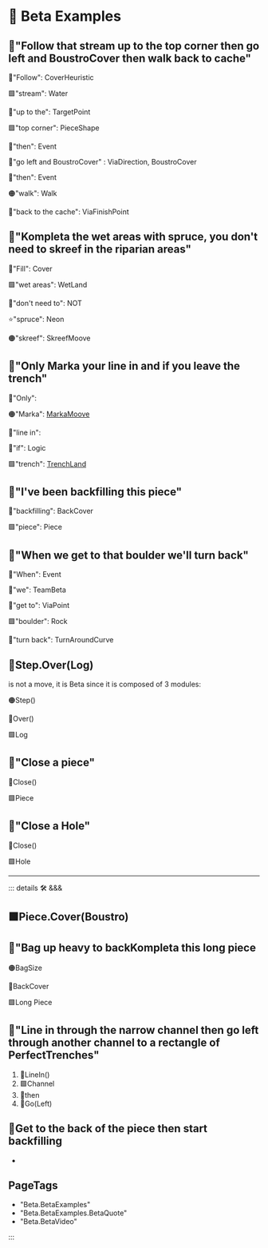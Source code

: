 # 🔷 <beta>Beta Examples</beta>

## 🔷<beta>"<via>Follow that <ekos>stream</ekos> up to the <ekos>top corner</ekos> <psike>then</psike> go left and BoustroCover </via> <psike>then</psike> <mooves>walk </mooves>back to cache"</beta>

🔻<via>"Follow": CoverHeuristic</via>

🟩<ekos>"stream": Water</ekos>

🔻<via>"up to the": TargetPoint</via>

🟩<ekos>"top corner": PieceShape</ekos>

💜<psike>"then": Event</psike>

🔻<via>"go left and BoustroCover" : ViaDirection, BoustroCover</via>

💜<psike>"then": Event</psike>

🟠<mooves>"walk": Walk</mooves>

🔻<via>"back to the cache": ViaFinishPoint</via>

## 🔷<beta>"<via>Kompleta</via> the <ekos>wet areas</ekos> with <labor>spruce</labor>, you don't need to <mooves>skreef</mooves> in the <ekos>riparian areas</ekos>"</beta>

🔻<via>"Fill": Cover</via>

🟩<ekos>"wet areas": WetLand</ekos>

💜<psike>"don't need to": NOT</psike>

⭐<labors>"spruce": Neon</labors>

🟠<mooves>"skreef": SkreefMoove</mooves>

## 🔷<beta>"Only <via>Marka</via> your <via>line in</via> and <psike>if</psike> you <via>leave</via> the <ekos>trench</ekos>"</beta>

🔷<beta>"Only": </beta>

🟠<mooves>"Marka": [MarkaMoove](/encyclopedia/Moove/InstrumentMoove/MarkaMoove/Overview)</mooves>

🔻<via>"line in": </via>

💜<psike>"if": Logic</psike>

🟩<ekos>"trench": [TrenchLand](/encyclopedia/Eko/Prep/TrenchLand)</ekos>

## 🔷<beta>"I've been <via>backfilling</via> this <ekos>piece</ekos>"</beta>

🔻<via>"backfilling": BackCover</via>

🟩<ekos>"piece": Piece</ekos>

## 🔷<beta>"<psike>When</psike> we <via>get to</via> that <ekos>boulder</ekos> we'll <via>turn back</via>"</beta>

💜<psike>"When": Event</psike>

🔷<beta>"we": TeamBeta</beta>

🔻<via>"get to": ViaPoint</via>

🟩<ekos>"boulder": Rock</ekos>

🔻<via>"turn back": TurnAroundCurve</via>

## 🔷<beta><mooves>Step</mooves>.<via>Over</via>(<ekos>Log</ekos>)</beta>

is not a move, it is Beta since it is composed of 3 modules:

🟠<mooves>Step()</mooves>

🔻<via>Over()</via>

🟩<ekos>Log</ekos>

## 🔷<beta>"<via>Close</via> a <ekos>piece</ekos>"</beta>

🔻<via>Close()</via>

🟩<ekos>Piece</ekos>

## 🔷<beta>"<via>Close</via> a <ekos>Hole</ekos>"</beta>

🔻<via>Close()</via>

🟩<ekos>Hole</ekos>

---

<!-- =================================================== -->
<!-- =================================================== -->
<!-- =================================================== -->
<!-- =================================================== -->
<!-- =================================================== -->
::: details 🛠 <dev>&&&</dev>

## 🟩<ekos>Piece</ekos>.<via>Cover(Boustro)</via>

## 🔷<beta>"<mooves>Bag up heavy</mooves> to <via>backKompleta</via> this <ekos>long piece</ekos></beta>

🟠<mooves>BagSize</mooves>

🔻<via>BackCover</via>

🟩<ekos>Long Piece</ekos>

## 🔷<beta>"<via>Line in through the</via> <ekos>narrow channel </ekos><psike>then</psike> <via>go left through</via> <ekos>another channel</ekos> <via>to </via>a <ekos>rectangle of PerfectTrenches</ekos>"</beta>

1. 🔻<via>LineIn()</via>
2. 🟩<ekos>Channel</ekos>
3. 💜<psike>then</psike>
4. 🔻<via>Go(Left)</via>

## 🔷<beta>Get to the back of the piece then start backfilling</beta>

-

<h2>PageTags</h2>

- "Beta.BetaExamples"
- "Beta.BetaExamples.BetaQuote"
- "Beta.BetaVideo"

:::
